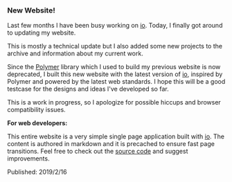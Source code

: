 ### New Website! ###

Last few months I have been busy working on [io](https://github.com/arodic/io). Today, I finally got around to updating my website.

This is mostly a technical update but I also added some new projects to the archive and information about my current work.

Since the [Polymer](https://github.com/polymer) library which I used to build my previous website is now deprecated, I built this new website with the latest version of [io](https://github.com/arodic/io), inspired by Polymer and powered by the latest web standards. I hope this will be a good testcase for the designs and ideas I've developed so far.

This is a work in progress, so I apologize for possible hiccups and browser compatibility issues.

**For web developers:**

This entire website is a very simple single page application built with [io](https://github.com/arodic/io). The content is authored in markdown and it is precached to ensure fast page transitions. Feel free to check out the [source code](https://github.com/arodic/arodic.github.com) and suggest improvements.

<div class="publishdate">Published: 2019/2/16</div>
